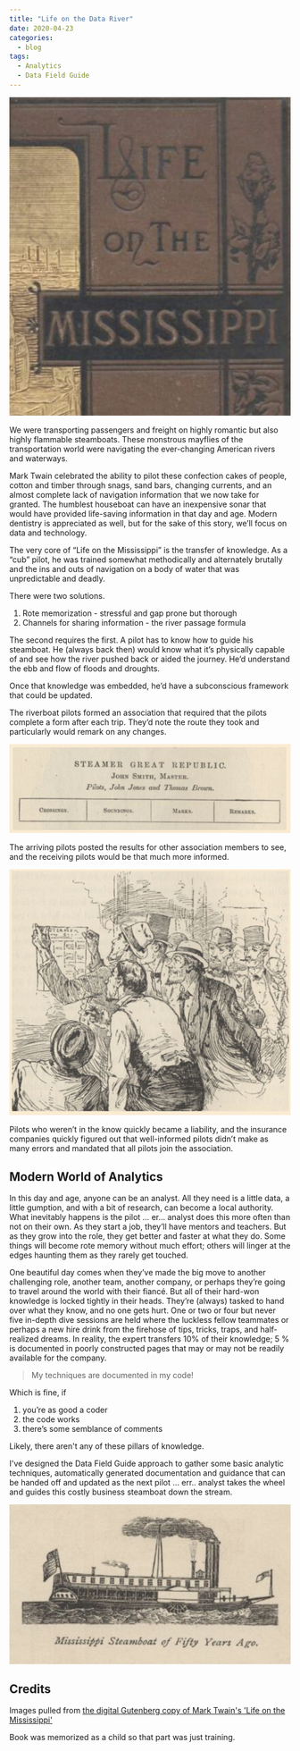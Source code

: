 ```yaml
---
title: "Life on the Data River"
date: 2020-04-23
categories:
  - blog
tags:
  - Analytics
  - Data Field Guide
---
```


![Life on the Mississippi Bookplate](/assets/images/life-on-the-mississippi.jpeg "Bookplate")

We were transporting passengers and freight on highly romantic but also highly flammable steamboats.  These monstrous mayflies of the transportation world were navigating the ever-changing American rivers and waterways.  

Mark Twain celebrated the ability to pilot these confection cakes of people, cotton and timber through snags, sand bars, changing currents, and an almost complete lack of navigation information that we now take for granted.  The humblest houseboat can have an inexpensive sonar that would have provided life-saving information in that day and age. Modern dentistry is appreciated as well, but for the sake of this story, we’ll focus on data and technology.

The very core of “Life on the Mississippi” is the transfer of knowledge.  As a “cub” pilot, he was trained somewhat methodically and alternately brutally and the ins and outs of navigation on a body of water that was unpredictable and deadly. 

There were two solutions. 

1. Rote memorization - stressful and gap prone but thorough
2. Channels for sharing information - the river passage formula

The second requires the first.  A pilot has to know how to guide his steamboat.  He (always back then) would know what it’s physically capable of and see how the river pushed back or aided the journey.  He’d understand the ebb and flow of floods and droughts.  

Once that knowledge was embedded, he’d have a subconscious framework that could be updated.  

The riverboat pilots formed an association that required that the pilots complete a form after each trip.  They’d note the route they took and particularly would remark on any changes.  

![Pilot Form][image-1]

The arriving pilots posted the results for other association members to see, and the receiving pilots would be that much more informed.

![Form Review][image-2]

Pilots who weren’t in the know quickly became a liability, and the insurance companies quickly figured out that well-informed pilots didn’t make as many errors and mandated that all pilots join the association. 

## Modern World of Analytics

In this day and age, anyone can be an analyst.  All they need is a little data, a little gumption, and with a bit of research, can become a local authority.  What inevitably happens is the pilot … er… analyst does this more often than not on their own.  As they start a job, they’ll have mentors and teachers.  But as they grow into the role, they get better and faster at what they do.  Some things will become rote memory without much effort; others will linger at the edges haunting them as they rarely get touched.  

One beautiful day comes when they’ve made the big move to another challenging role, another team, another company, or perhaps they’re going to travel around the world with their fiancé.  But all of their hard-won knowledge is locked tightly in their heads.  They’re (always) tasked to hand over what they know, and no one gets hurt.  One or two or four but never five in-depth dive sessions are held where the luckless fellow teammates or perhaps a new hire drink from the firehose of tips, tricks, traps, and half-realized dreams.  In reality, the expert transfers 10% of their knowledge; 5 % is documented in poorly constructed pages that may or may not be readily available for the company. 

> My techniques are documented in my code!

Which is fine, if

1.  you’re as good a coder
2. the code works
3. there’s some semblance of comments 

Likely, there aren't any of these pillars of knowledge.  

I've designed the  Data Field Guide approach to gather some basic analytic techniques, automatically generated documentation and guidance that can be handed off and updated as the next pilot … err.. analyst takes the wheel and guides this costly business steamboat down the stream.  

![Steamboat][image-3]


[image-1]:	/assets/images/Pilot_form.png
[image-2]:	/assets/images/posting_forms.png
[image-3]:	/assets/images/Steamboat.png

## Credits 

Images pulled from [the digital
Gutenberg copy of Mark Twain's 'Life on the Mississippi'](https://www.gutenberg.org/files/245/245-h/245-h.htm)

Book was memorized as a child so that part was just training.
